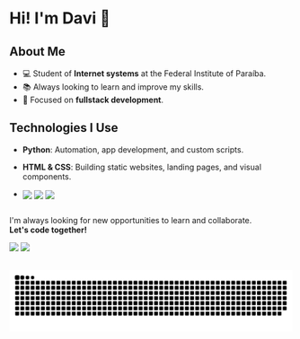 # Hi! I'm Davi 👋

## About Me
- 💻 Student of **Internet systems** at the Federal Institute of Paraíba.
- 📚 Always looking to learn and improve my skills.
- 🎯 Focused on **fullstack development**.

## Technologies I Use
- **Python**: Automation, app development, and custom scripts.
- **HTML & CSS**: Building static websites, landing pages, and visual components.

- <div>
    <img align="center" width="35" src="https://cdn.jsdelivr.net/gh/devicons/devicon/icons/python/python-original.svg" />
    <img align="center" width="35" src="https://cdn.jsdelivr.net/gh/devicons/devicon/icons/html5/html5-original.svg" />
    <img align="center" width="35" src="https://cdn.jsdelivr.net/gh/devicons/devicon/icons/css3/css3-original.svg" />
  </div>

##

I'm always looking for new opportunities to learn and collaborate. <br>
**Let's code together!**


<a href="https://www.linkedin.com/in/davicesar"><img src="https://img.shields.io/badge/LinkedIn-0077B5?style=for-the-badge&logo=linkedin&logoColor=white"></img></a>
<a href="mailto:davicesarmorais@gmail.com"><img src="https://img.shields.io/badge/Gmail-D14836?style=for-the-badge&logo=gmail&logoColor=white"></img></a>

##

<!-- Snake Game -->
<picture>
  <source
    media="(prefers-color-scheme: dark)"
    srcset="https://raw.githubusercontent.com/platane/snk/output/github-contribution-grid-snake-dark.svg"
  />
  <source
    media="(prefers-color-scheme: light)"
    srcset="https://raw.githubusercontent.com/platane/snk/output/github-contribution-grid-snake.svg"
  />
  <img
    alt="github contribution grid snake animation"
    src="https://raw.githubusercontent.com/platane/snk/output/github-contribution-grid-snake.svg"
  />
</picture>
